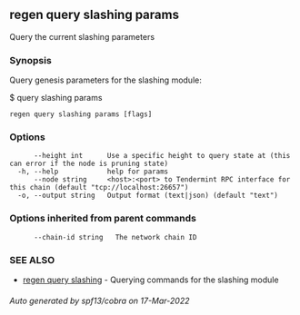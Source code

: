 ## regen query slashing params

Query the current slashing parameters

### Synopsis

Query genesis parameters for the slashing module:

$ <appd> query slashing params

```
regen query slashing params [flags]
```

### Options

```
      --height int      Use a specific height to query state at (this can error if the node is pruning state)
  -h, --help            help for params
      --node string     <host>:<port> to Tendermint RPC interface for this chain (default "tcp://localhost:26657")
  -o, --output string   Output format (text|json) (default "text")
```

### Options inherited from parent commands

```
      --chain-id string   The network chain ID
```

### SEE ALSO

* [regen query slashing](regen_query_slashing.md)	 - Querying commands for the slashing module

###### Auto generated by spf13/cobra on 17-Mar-2022
